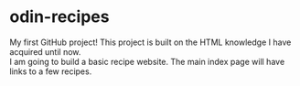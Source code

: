 # odin-recipes

My first GitHub project!
This project is built on the HTML knowledge I have acquired until now.  
I am going to build a basic recipe website.
The main index page will have links to a few recipes.